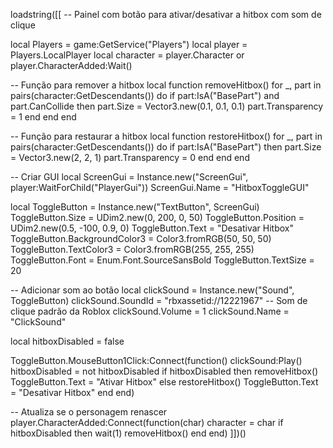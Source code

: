 loadstring([[
-- Painel com botão para ativar/desativar a hitbox com som de clique

local Players = game:GetService("Players")
local player = Players.LocalPlayer
local character = player.Character or player.CharacterAdded:Wait()

-- Função para remover a hitbox
local function removeHitbox()
    for _, part in pairs(character:GetDescendants()) do
        if part:IsA("BasePart") and part.CanCollide then
            part.Size = Vector3.new(0.1, 0.1, 0.1)
            part.Transparency = 1
        end
    end
end

-- Função para restaurar a hitbox
local function restoreHitbox()
    for _, part in pairs(character:GetDescendants()) do
        if part:IsA("BasePart") then
            part.Size = Vector3.new(2, 2, 1)
            part.Transparency = 0
        end
    end
end

-- Criar GUI
local ScreenGui = Instance.new("ScreenGui", player:WaitForChild("PlayerGui"))
ScreenGui.Name = "HitboxToggleGUI"

local ToggleButton = Instance.new("TextButton", ScreenGui)
ToggleButton.Size = UDim2.new(0, 200, 0, 50)
ToggleButton.Position = UDim2.new(0.5, -100, 0.9, 0)
ToggleButton.Text = "Desativar Hitbox"
ToggleButton.BackgroundColor3 = Color3.fromRGB(50, 50, 50)
ToggleButton.TextColor3 = Color3.fromRGB(255, 255, 255)
ToggleButton.Font = Enum.Font.SourceSansBold
ToggleButton.TextSize = 20

-- Adicionar som ao botão
local clickSound = Instance.new("Sound", ToggleButton)
clickSound.SoundId = "rbxassetid://12221967" -- Som de clique padrão da Roblox
clickSound.Volume = 1
clickSound.Name = "ClickSound"

local hitboxDisabled = false

ToggleButton.MouseButton1Click:Connect(function()
    clickSound:Play()
    hitboxDisabled = not hitboxDisabled
    if hitboxDisabled then
        removeHitbox()
        ToggleButton.Text = "Ativar Hitbox"
    else
        restoreHitbox()
        ToggleButton.Text = "Desativar Hitbox"
    end
end)

-- Atualiza se o personagem renascer
player.CharacterAdded:Connect(function(char)
    character = char
    if hitboxDisabled then
        wait(1)
        removeHitbox()
    end
end)
]])()
